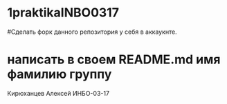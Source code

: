 # 1praktikaINBO0317
#Сделать форк данного репозитория у себя в аккаукнте.

# написать в своем README.md имя фамилию группу
Кирюханцев Алексей ИНБО-03-17
